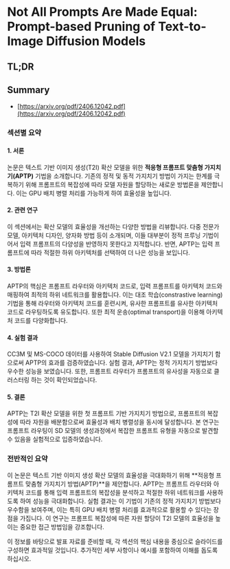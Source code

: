 # Not All Prompts Are Made Equal: Prompt-based Pruning of Text-to-Image Diffusion Models
## TL;DR
## Summary
- [https://arxiv.org/pdf/2406.12042.pdf](https://arxiv.org/pdf/2406.12042.pdf)

### 섹션별 요약

#### 1. 서론
논문은 텍스트 기반 이미지 생성(T2I) 확산 모델을 위한 **적응형 프롬프트 맞춤형 가지치기(APTP)** 기법을 소개합니다. 기존의 정적 및 동적 가지치기 방법이 가지는 한계를 극복하기 위해 프롬프트의 복잡성에 따라 모델 자원을 할당하는 새로운 방법론을 제안합니다. 이는 GPU 배치 병렬 처리를 가능하게 하여 효율성을 높입니다.

#### 2. 관련 연구
이 섹션에서는 확산 모델의 효율성을 개선하는 다양한 방법을 리뷰합니다. 다중 전문가 모델, 아키텍처 디자인, 양자화 방법 등이 소개되며, 이들 대부분이 정적 프루닝 기법이어서 입력 프롬프트의 다양성을 반영하지 못한다고 지적합니다. 반면, APTP는 입력 프롬프트에 따라 적절한 하위 아키텍처를 선택하여 더 나은 성능을 보입니다.

#### 3. 방법론
APTP의 핵심은 프롬프트 라우터와 아키텍처 코드로, 입력 프롬프트를 아키텍처 코드와 매핑하여 최적의 하위 네트워크를 활용합니다. 이는 대조 학습(constrastive learning) 기법을 통해 라우터와 아키텍처 코드를 훈련시켜, 유사한 프롬프트를 유사한 아키텍처 코드로 라우팅하도록 유도합니다. 또한 최적 운송(optimal transport)을 이용해 아키텍처 코드를 다양화합니다.

#### 4. 실험 결과
CC3M 및 MS-COCO 데이터를 사용하여 Stable Diffusion V2.1 모델을 가지치기 함으로써 APTP의 효과를 검증하였습니다. 실험 결과, APTP는 정적 가지치기 방법보다 우수한 성능을 보였습니다. 또한, 프롬프트 라우터가 프롬프트의 유사성을 자동으로 클러스터링 하는 것이 확인되었습니다.

#### 5. 결론
APTP는 T2I 확산 모델을 위한 첫 프롬프트 기반 가지치기 방법으로, 프롬프트의 복잡성에 따라 자원을 배분함으로써 효율성과 배치 병렬성을 동시에 달성합니다. 본 연구는 프롬프트 라우팅이 SD 모델의 생성과정에서 복잡한 프롬프트 유형을 자동으로 발견할 수 있음을 실험적으로 입증하였습니다.

### 전반적인 요약
이 논문은 텍스트 기반 이미지 생성 확산 모델의 효율성을 극대화하기 위해 **적응형 프롬프트 맞춤형 가지치기 방법(APTP)**을 제안합니다. APTP는 프롬프트 라우터와 아키텍처 코드를 통해 입력 프롬프트의 복잡성을 분석하고 적절한 하위 네트워크를 사용하도록 하여 성능을 극대화합니다. 실험 결과는 이 기법이 기존의 정적 가지치기 방법보다 우수함을 보여주며, 이는 특히 GPU 배치 병렬 처리를 효과적으로 활용할 수 있다는 장점을 가집니다. 이 연구는 프롬프트 복잡성에 따른 자원 할당이 T2I 모델의 효율성을 높이는 중요한 접근 방법임을 강조합니다.

이 정보를 바탕으로 발표 자료를 준비할 때, 각 섹션의 핵심 내용을 중심으로 슬라이드를 구성하면 효과적일 것입니다. 추가적인 세부 사항이나 예시를 포함하여 이해를 돕도록 하십시오.